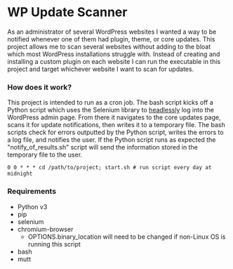 # WP Update Scanner

As an administrator of several WordPress websites I wanted a way to be notified whenever one of them had plugin, theme, or core updates.
This project allows me to scan several websites without adding to the bloat which most WordPress installations struggle with. Instead of creating and installing a custom plugin on each website I can run the executable in this project and target whichever website I want to scan for updates.

### How does it work?

This project is intended to run as a cron job. The bash script kicks off a Python script which uses the Selenium library to [headlessly](https://en.wikipedia.org/wiki/Headless_browser) log into the WordPress admin page. From there it navigates to the core updates page, scans it for update notifications, then writes it to a temporary file. The bash scripts check for errors outputted by the Python script, writes the errors to a log file, and notifies the user. If the Python script runs as expected the "notify_of_results.sh" script will send the information stored in the temporary file to the user.

`0 0 * * * cd /path/to/project; start.sh # run script every day at midnight`

### Requirements

* Python v3
* pip
* selenium
* chromium-browser
    * OPTIONS.binary_location will need to be changed if non-Linux OS is running this script
* bash
* mutt
